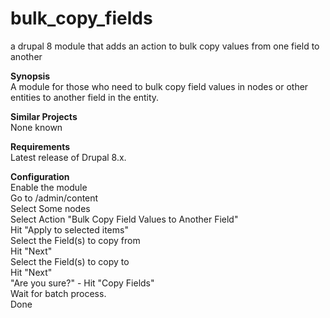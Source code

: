 # bulk_copy_fields  
a drupal 8 module that adds an action to bulk copy values from one field to another  

<strong>Synopsis</strong>  
A module for those who need to bulk copy field values in nodes or other entities to another field in the entity.  
  
<strong>Similar Projects</strong>  
None known  
  
<strong>Requirements</strong>  
Latest release of Drupal 8.x.  

<strong>Configuration</strong>  
Enable the module  
Go to /admin/content  
Select Some nodes  
Select Action "Bulk Copy Field Values to Another Field"  
Hit "Apply to selected items"  
Select the Field(s) to copy from  
Hit "Next"  
Select the Field(s) to copy to  
Hit "Next"  
"Are you sure?" - Hit "Copy Fields"  
Wait for batch process.  
Done  
